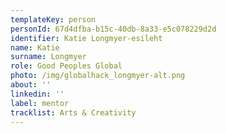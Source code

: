 ```yaml
---
templateKey: person
personId: 67d4dfba-b15c-40db-8a33-e5c078229d2d
identifier: Katie Longmyer-esileht
name: Katie
surname: Longmyer
role: Good Peoples Global
photo: /img/globalhack_longmyer-alt.png
about: ''
linkedin: ''
label: mentor
tracklist: Arts & Creativity
---
```

